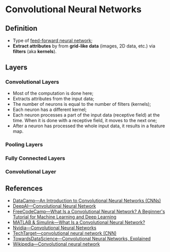 # Convolutional Neural Networks

## Definition

* Type of [feed-forward neural network](https://opixelum.gitbook.io/brain-disk/artificial-intelligence/neural-networks/feed-forward-neural-network.md);
* **Extract attributes** by from **grid-like data** (images, 2D data, etc.) via
  **filters** (aka **kernels**).

## Layers

### Convolutional Layers

- Most of the computation is done here;
- Extracts attributes from the input data;
- The number of neurons is equal to the number of filters (kernels);
- Each neuron has a different kernel;
- Each neuron processes a part of the input data (receptive field) at the time.
  When it is done with a receptive field, it moves to the next one;
- After a neuron has processed the whole input data, it results in a feature
  map.

### Pooling Layers

### Fully Connected Layers

### Convolutional Layer

## References

* [DataCamp—An Introduction to Convolutional Neural Networks (CNNs)](https://www.datacamp.com/tutorial/introduction-to-convolutional-neural-networks-cnns)
* [DeepAI—Convolutional Neural Network](https://deepai.org/machine-learning-glossary-and-terms/convolutional-neural-network)
* [FreeCodeCamp—What Is a Convolutional Neural Network? A Beginner's Tutorial for Machine Learning and Deep Learning](https://www.freecodecamp.org/news/convolutional-neural-network-tutorial-for-beginners/)
* [MATLAB & Simulink—What Is a Convolutional Neural Network?](https://www.mathworks.com/discovery/convolutional-neural-network-matlab.html)
* [Nvidia—Convolutional Neural Networks](https://www.nvidia.com/en-us/glossary/data-science/convolutional-neural-network/)
* [TechTarget—convolutional neural network (CNN)](https://www.techtarget.com/searchenterpriseai/definition/convolutional-neural-network)
* [TowardsDataScience—Convolutional Neural Networks, Explained](https://towardsdatascience.com/convolutional-neural-networks-explained-9cc5188c4939)
* [Wikipedia—Convolutional neural network](https://en.wikipedia.org/wiki/Convolutional_neural_network)
